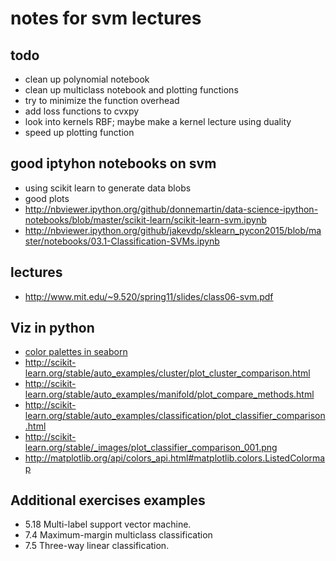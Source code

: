 # notes for svm lectures

## todo
- clean up polynomial notebook
- clean up multiclass notebook and plotting functions
- try to minimize the function overhead
- add loss functions to cvxpy
- look into kernels RBF; maybe make a kernel lecture using duality
- speed up plotting function

## good iptyhon notebooks on svm
- using scikit learn to generate data blobs
- good plots
- http://nbviewer.ipython.org/github/donnemartin/data-science-ipython-notebooks/blob/master/scikit-learn/scikit-learn-svm.ipynb
- http://nbviewer.ipython.org/github/jakevdp/sklearn_pycon2015/blob/master/notebooks/03.1-Classification-SVMs.ipynb

## lectures
- http://www.mit.edu/~9.520/spring11/slides/class06-svm.pdf

## Viz in python
- [color palettes in seaborn](https://stanford.edu/~mwaskom/software/seaborn/tutorial/color_palettes.html)
- http://scikit-learn.org/stable/auto_examples/cluster/plot_cluster_comparison.html
- http://scikit-learn.org/stable/auto_examples/manifold/plot_compare_methods.html
- http://scikit-learn.org/stable/auto_examples/classification/plot_classifier_comparison.html
- http://scikit-learn.org/stable/_images/plot_classifier_comparison_001.png
- http://matplotlib.org/api/colors_api.html#matplotlib.colors.ListedColormap

## Additional exercises examples
- 5.18 Multi-label support vector machine.
- 7.4 Maximum-margin multiclass classification
- 7.5 Three-way linear classification.